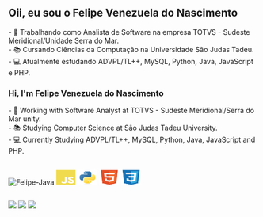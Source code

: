 ## Oii, eu sou o Felipe Venezuela do Nascimento

<div>
<div align="left">
- 👔 Trabalhando como Analista de Software na empresa TOTVS - Sudeste Meridional/Unidade Serra do Mar.
</div>
<div align="left">
- 📚 Cursando Ciências da Computação na Universidade São Judas Tadeu.
</div>
<div align="left">
- 💻 Atualmente estudando ADVPL/TL++, MySQL, Python, Java, JavaScript e PHP.
</div>

### Hi, I'm Felipe Venezuela do Nascimento
<div>
<div align="left">
- 👔 Working with Software Analyst at TOTVS - Sudeste Meridional/Serra do Mar unity. 
</div>
<div align="left">
- 📚 Studying Computer Science at São Judas Tadeu University.
</div>
<div align="left">
- 💻 Currently Studying ADVPL/TL++, MySQL, Python, Java, JavaScript and PHP.
</div>

  ##
  
  <div align="left">
</div>
  <div align="left" style="display: inline_block">
  <img alt="Felipe-Java" height="40" width="50" src="https://cdn.jsdelivr.net/gh/devicons/devicon/icons/java/java-original-wordmark.svg" /> 
  <img alt="Felipe-Js" height="30" width="40" src="https://raw.githubusercontent.com/devicons/devicon/master/icons/javascript/javascript-plain.svg" />
  <img alt="Felipe-Python" height="30" width="40" src="https://raw.githubusercontent.com/devicons/devicon/master/icons/python/python-original.svg" />
  <img alt="Felipe-HTML" height="30" width="40" src="https://raw.githubusercontent.com/devicons/devicon/master/icons/html5/html5-original.svg">
  <img alt="Felipe-CSS" height="30" width="40" src="https://raw.githubusercontent.com/devicons/devicon/master/icons/css3/css3-original.svg">
</div>
</a>

##
  
  <div align="left">
    <a href="https://www.instagram.com/felipeveneza/?hl=pt-br" target="_blank"><img src="https://img.shields.io/badge/Instagram-E4405F?style=for-the-badge&logo=instagram&logoColor=white" target="_blank"></a> 
    <a href="https://www.linkedin.com/in/felipe-venezuela-196657232/" target="_blank"><img src="https://img.shields.io/badge/-LinkedIn-%230077B5?style=for-the-badge&logo=linkedin&logoColor=white" target="_blank"></a>
  <a href = "mailto:venezuelafelipe@gmail.com"><img src="https://img.shields.io/badge/-Gmail-%23333?style=for-the-badge&logo=gmail&logoColor=white" target="_blank"></a>
</div>
